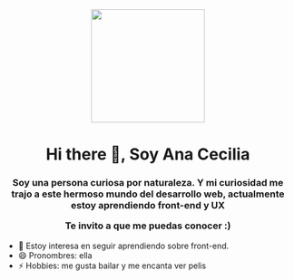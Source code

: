 <div id="header" align="center">
  <img src="https://media.giphy.com/media/HscDLzkO8EOTmgkhQP/giphy.gif" width="200"        height="200"/>
  <h1 aling="center">Hi there 👋, Soy Ana Cecilia </h1>
  <h3 aling="center"> Soy una persona curiosa por naturaleza. Y mi curiosidad me trajo a este hermoso mundo del desarrollo web, actualmente estoy aprendiendo front-end y UX

Te invito a que me puedas conocer :)</h3>
</div>

<div>

- 🌱 Estoy interesa en seguir aprendiendo sobre front-end.
- 😄 Pronombres: ella 
- ⚡ Hobbies: me gusta bailar y me encanta ver pelis
<!--
**CeToribio/CeToribio** is a ✨ _special_ ✨ repository because its `README.md` (this file) appears on your GitHub profile.

Here are some ideas to get you started:

- 🔭 I’m currently working on ...
- 🌱 I’m currently learning ...
- 👯 I’m looking to collaborate on ...
- 🤔 I’m looking for help with ...
- 💬 Ask me about ...
- 📫 How to reach me: ...
- 😄 Pronouns: ...
- ⚡ Fun fact: ...
-->
<div id="footer" align="center">
  
</div>
     
